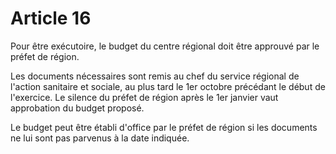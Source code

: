 # Article 16

Pour être exécutoire, le budget du centre régional doit être approuvé par le préfet de région.

Les documents nécessaires sont remis au chef du service régional de l'action sanitaire et sociale, au plus tard le 1er octobre précédant le début de l'exercice. Le silence du préfet de région après le 1er janvier vaut approbation du budget proposé.

Le budget peut être établi d'office par le préfet de région si les documents ne lui sont pas parvenus à la date indiquée.
